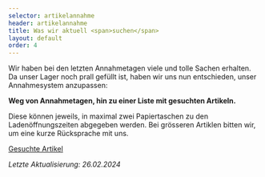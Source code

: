 ```yaml
---
selector: artikelannahme
header: artikelannahme
title: Was wir aktuell <span>suchen</span>
layout: default
order: 4
---
```


Wir haben bei den letzten Annahmetagen viele und tolle Sachen erhalten.
Da unser Lager noch prall gefüllt ist, haben wir uns nun entschieden, unser Annahmesystem anzupassen:

**Weg von Annahmetagen, hin zu einer Liste mit gesuchten Artikeln.**

Diese können jeweils, in maximal zwei Papiertaschen zu den Ladenöffnungszeiten abgegeben werden.
Bei grösseren Artiklen bitten wir, um eine kurze Rücksprache mit uns.

<a class="btn-download" href="/assets/downloads/GesuchteArtikel_20240226.pdf" target="_blank">Gesuchte Artikel</a>

*Letzte Aktualisierung: 26.02.2024*


